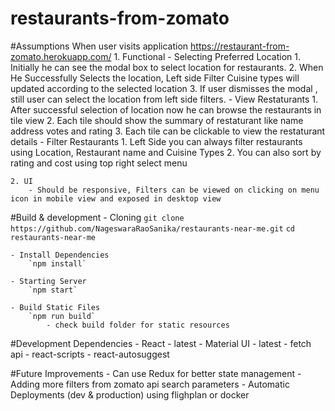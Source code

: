 # restaurants-from-zomato

#Assumptions
    When user visits application https://restaurant-from-zomato.herokuapp.com/
    1. Functional
        - Selecting Preferred Location
            1. Initially he can see the modal box to select location for restaurants.
            2. When He Successfully Selects the location, Left side Filter Cuisine types will updated according to the selected location
            3. If user dismisses the modal , still user can select the location from left side filters.
        - View Restaturants
            1. After successful selection of location now he can browse the restaurants in tile view
            2. Each tile should show the summary of restaturant like name address votes and rating
            3. Each tile can be clickable to view the restaturant details
        - Filter Restaurants
            1. Left Side you can always filter restaurants using Location, Restaurant name and Cuisine Types
            2. You can also sort by rating and cost using top right select menu

    2. UI
        - Should be responsive, Filters can be viewed on clicking on menu icon in mobile view and exposed in desktop view

#Build & development
    - Cloning
        `git clone https://github.com/NageswaraRaoSanika/restaurants-near-me.git`
        `cd restaurants-near-me`

    - Install Dependencies
        `npm install`

    - Starting Server
        `npm start`
        
    - Build Static Files
        `npm run build`
            - check build folder for static resources

#Development Dependencies
    - React - latest
    - Material UI - latest
    - fetch api
    - react-scripts
    - react-autosuggest

#Future Improvements
    - Can use Redux for better state management
    - Adding more filters from zomato api search parameters
    - Automatic Deployments (dev & production) using flighplan or docker
